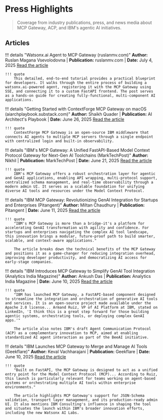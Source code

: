 # Press Highlights

> Coverage from industry publications, press, and news media about MCP Gateway, ACP, and IBM's agentic AI initiatives.

## Articles
!!! details "Watsonx.ai Agent to MCP Gateway (ruslanmv.com)"
    **Author:** Ruslan Magana Vsevolodovna | **Publication:** ruslanmv.com | **Date:** July 4, 2025
    [Read the article](https://ruslanmv.com/blog/watsonx-agent-to-mcp-gateway)

    !!! quote
        This detailed, end-to-end tutorial provides a practical blueprint for developers. It walks through the entire process of building a watsonx.ai-powered agent, registering it with the MCP Gateway using SSE, and connecting it to a custom FastAPI frontend. The post serves as a hands-on guide for creating fully-functional, multi-component AI applications.

!!! details "Getting Started with ContextForge MCP Gateway on macOS (aiarchplaybook.substack.com)"
    **Author:** Shaikh Quader | **Publication:** AI Architect's Playbook | **Date:** June 26, 2025
    [Read the article](https://aiarchplaybook.substack.com/p/getting-started-with-contextforge)

    !!! quote
        ContextForge MCP Gateway is an open-source IBM middleware that connects AI agents to multiple MCP servers through a single endpoint with centralized login and built-in observability.

!!! details "IBM's MCP Gateway: A Unified FastAPI-Based Model Context Protocol Gateway for Next-Gen AI Toolchains (MarkTechPost)"
    **Author:** Nikhil | **Publication:** MarkTechPost | **Date:** June 21, 2025
    [Read the article](https://www.marktechpost.com/2025/06/21/ibms-mcp-gateway-a-unified-fastapi-based-model-context-protocol-gateway-for-next-gen-ai-toolchains/)

    !!! quote
        IBM's MCP Gateway offers a robust orchestration layer for agentic and GenAI applications, enabling API wrapping, multi-protocol support, centralized schema management, and real-time observability through a modern admin UI. It serves as a scalable foundation for unifying diverse AI tools and resources under the Model Context Protocol.

!!! details "IBM MCP Gateway: Revolutionizing GenAI Integration for Startups and Enterprises (Pitangent)"
    **Author:** Miltan Chaudhury | **Publication:** Pitangent | **Date:** June 11, 2025
    [Read the article](https://pitangent.com/ai-ml-development-services/ibm-mcp-gateway-revolutionizing-genai-integration-for-startups-and-enterprises/)

    !!! quote
        "IBM's MCP Gateway is more than a bridge-it's a platform for accelerating GenAI transformation with agility and confidence. For startups and enterprises navigating the complex AI tool landscape, this innovation brings a modular, future-proof path to build smarter, scalable, and context-aware applications."

        The article breaks down the technical benefits of the MCP Gateway and positions it as a game-changer for reducing integration overhead, improving developer productivity, and democratizing AI access for early-stage companies.

!!! details "IBM Introduces MCP Gateway to Simplify GenAI Tool Integration (Analytics India Magazine)"
    **Author:** Ankush Das | **Publication:** Analytics India Magazine | **Date:** June 10, 2025
    [Read the article](https://analyticsindiamag.com/ai-news-updates/ibm-introduces-mcp-gateway-to-simplify-genai-tool-integration/)

    !!! quote
        "IBM has launched MCP Gateway, a FastAPI-based component designed to streamline the integration and orchestration of generative AI tools and services. It is an open-source project made available under the Apache 2.0 license... Armand Ruiz, VP of AI Platform at IBM, stated on LinkedIn, 'I think this is a great step forward for those building agentic systems, orchestrating tools, or deploying complex GenAI apps.'"

        The article also notes IBM's draft Agent Communication Protocol (ACP) as a complementary innovation to MCP, aimed at enabling standardized AI agent interaction as part of the BeeAI initiative.

!!! details "IBM Launches MCP Gateway to Merge and Manage AI Tools (Geekflare)"
    **Author:** Keval Vachharajani | **Publication:** Geekflare | **Date:** June 10, 2025
    [Read the article](https://geekflare.com/news/ibm-launches-mcp-gateway-to-merge-and-manage-ai-tools/)

    !!! quote
        "Built on FastAPI, the MCP Gateway is designed to act as a unified entry point for the Model Context Protocol (MCP)... According to Ruiz, this launch is particularly relevant for teams working on agent-based systems or orchestrating multiple AI tools within enterprise environments."

        The article highlights MCP Gateway's support for JSON-Schema validation, transport layer management, and its production-ready admin UI. It also mentions IBM Consulting's influence in shaping the tool and situates the launch within IBM's broader innovation efforts, including the new Watsonx AI Labs.
